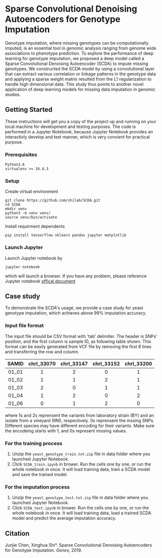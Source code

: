 # Sparse Convolutional Denoising Autoencoders for Genotype Imputation
Genotype imputation, where missing genotypes can be computationally imputed, is an essential tool in genomic analysis ranging from genome wide associations to phenotype prediction. To explore the performance of deep learning for genotype imputation, we proposed a deep model called a Sparse Convolutional Denoising Autoencoder (SCDA) to impute missing genotypes. We constructed the SCDA model by using a convolutional layer that can extract various correlation or linkage patterns in the genotype data and applying a sparse weight matrix resulted from the L1 regularization to handle high dimensional data. This study thus points to another novel application of deep learning models for missing data imputation in genomic studies. 

## Getting Started
These instructions will get you a copy of the project up and running on your local machine for development and testing purposes. The code is performed in a Jupyter Notebook, because Jupyter Notebook provides an interactivly develop and test manner, which is very convient for practical purpose. 

### Prerequisites
```
Python3.6 
virtualenv >= 16.4.3
```

### Setup
Create virtual environment
```
git clone https://github.com/shilab/SCDA.git
cd SCDA
mkdir venv
python3 -m venv venv/
source venv/bin/activate
```

Install requirment dependents
```
pip install tensorflow sklearn pandas jupyter matplotlib
```

### Launch Jupyter
Launch Jupyter notebook  by 
``` 
jupyter notebook 
```
which will launch a browser. If you have any problem, please reference Jupyter notebook [offical document](https://jupyter-notebook.readthedocs.io/en/stable/)

## Case study 
To demonstrate the SCDA's usage, we provide a case study for yeast genotype imputation, which achieves above 99% imputation accuracy.

### Input file format 
The input file should be CSV format with 'tab' delimiter. The header is SNPs' position, and the first column is sample ID, as following table shown. This format can be easily generated from VCF file by removing the first 8 lines and transferring the row and column.

| SAMID | chrI_33070 | chrI_33147 | chrI_33152 | chrI_33200 |
|:-----:|:----------:|:----------:|:----------:|:----------:|
| 01_01 |      1     |      2     |      0     |      1     |
| 01_02 |      1     |      1     |      2     |      1     |
| 01_03 |      2     |      0     |      1     |      1     |
| 01_04 |      1     |      2     |      0     |      2     |
| 01_06 |      0     |      1     |      2     |      0     |

where 1s and 2s reprensent the variants from laboratory strain (BY) and an isolate from a vineyard (RM), respectively. 0s reprensent the mssing SNPs. Different species may have different encoding for their variants. Make sure the encodeing starts with 1, and 0s represent missing values. 

### For the training process 
1. Unzip the `yeast_genotype_train.txt.zip` file in data folder where you launched Jupyter Notebook.
2. Click `SCDA_train.ipynb` in brower. Run the cells one by one, or run the whole notebook in once. It will load training data, train a SCDA model and save the trained model.

### For the imputation process
1. Unzip the `yeast_genotype_test.txt.zip` file in data folder where you launched Jupyter Notebook.
2. Click `SCDA_test.ipynb` in brower. Run the cells one by one, or run the whole notebook in once. It will load training data, load a trained SCDA model and predict the average imputation accuracy.

## Citation
Junjie Chen, Xinghua Shi\*. Sparse Convolutional Denoising Autoencoders for Genotype Imputation. *Genes*, 2019.